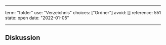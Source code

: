 
---
term:      "folder"
use:       "Verzeichnis"
choices:   ["Ordner"]
avoid:     []
reference: 551        
state:     open
date:      "2022-01-05"

---

## Diskussion

